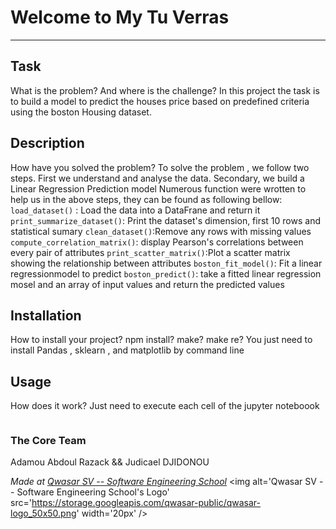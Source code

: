 # Welcome to My Tu Verras

---

## Task

What is the problem? And where is the challenge?
In this project the task is to build a model to predict the houses price based on
predefined criteria using the boston Housing dataset.

## Description

How have you solved the problem?
To solve the problem , we follow two steps.
First we understand and analyse the data. Secondary, we build a Linear Regression Prediction model
Numerous function were wrotten to help us in the above steps, they can be found as following bellow:
`load_dataset()` : Load the data into a DataFrane and return it
`print_summarize_dataset()`: Print the dataset's dimension, first 10 rows and statistical sumary
`clean_dataset()`:Remove any rows with missing values
`compute_correlation_matrix()`: display Pearson's correlations between every pair of attributes
`print_scatter_matrix()`:Plot a scatter matrix showing the relationship between attributes
`boston_fit_model()`: Fit a linear regressionmodel to predict
`boston_predict()`: take a fitted linear regression mosel and an array of input values and return
the predicted values

## Installation

How to install your project? npm install? make? make re?
You just need to install Pandas , sklearn , and matplotlib by command line

## Usage

How does it work?
Just need to execute each cell of the jupyter noteboook

```

```

### The Core Team

Adamou Abdoul Razack && Judicael DJIDONOU

<span><i>Made at <a href='https://qwasar.io'>Qwasar SV -- Software Engineering School</a></i></span>
<span><img alt='Qwasar SV -- Software Engineering School's Logo' src='https://storage.googleapis.com/qwasar-public/qwasar-logo_50x50.png' width='20px' /></span>
